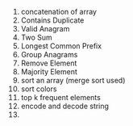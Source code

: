 1. concatenation of array
2. Contains Duplicate
3. Valid Anagram
4. Two Sum
5. Longest Common Prefix
6. Group Anagrams
7. Remove Element
8. Majority Element
9. sort an array (merge sort used)
10. sort colors
11. top k frequent elements
12. encode and decode string
13. 